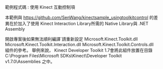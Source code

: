 範例程式碼 : 使用 Kinect 互動控制項

本範例與 https://github.com/SenWang/kinectsample_usingtoolkitcontrol 的差異在於加入了使用 Kinect Interaction Library所需的 Native Library與 .NET Assembly

開啟專案後如果無法順利編譯`請重新設定 
Microsoft.Kinect.Toolkit.dll 
Microsoft.Kinect.Toolkit.Interaction.dll
Microsoft.Kinect.Toolkit.Controls.dll 
組件的參考。
舉例來說， Kinect Developer Toolkit 1.7會將此組件放置在目錄
C:\Program Files\Microsoft SDKs\Kinect\Developer Toolkit v1.7.0\Assemblies
之中。
